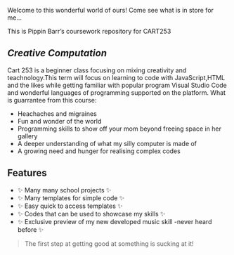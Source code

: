 Welcome to this wonderful world of ours!
Come see what is in store for me...


This is Pippin Barr’s coursework repository for CART253
## _Creative Computation_


Cart 253 is a beginner class focusing on mixing  creativity and teachnology.This term will focus on learning to code with JavaScript,HTML and the likes while getting familiar with popular program Visual Studio Code and wonderful languages of programming supported on the platform.
What is guarrantee from this course: 

- Heachaches and migraines
- Fun and wonder of the world
- Programming skills to show off your mom beyond freeing space in her gallery
- A deeper understanding of what my silly computer is made of 
- A growing need and hunger for realising complex codes

## Features

-  ✨ Many many school projects  ✨
-  ✨ Many templates for simple code  ✨
-  ✨ Easy quick to access templates  ✨
-  ✨ Codes that can be used to showcase my skills  ✨
-  ✨ Exclusive preview of my new developed music skill -never heard before  ✨

> The first step at getting good at something
> is sucking at it!